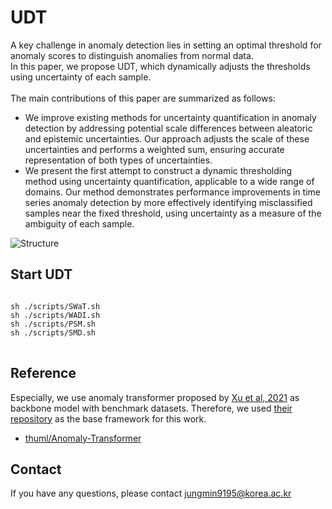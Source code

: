 # UDT 
A key challenge in anomaly detection lies in setting an optimal threshold for anomaly scores to distinguish anomalies from normal data. <br/>
In this paper, we propose UDT, which dynamically adjusts the thresholds using uncertainty of each sample. <br/><br/>
The main contributions of this paper are summarized as follows:
- We improve existing methods for uncertainty quantification in anomaly detection by addressing potential scale differences between aleatoric and epistemic uncertainties. Our approach adjusts the scale of these uncertainties and performs a weighted sum, ensuring accurate representation of both types of uncertainties. 
- We present the first attempt to construct a dynamic thresholding method using uncertainty quantification, applicable to a wide range of domains. Our method demonstrates performance improvements in time series anomaly detection by more effectively identifying misclassified samples near the fixed threshold, using uncertainty as a measure of the ambiguity of each sample.

![Structure](https://github.com/user-attachments/assets/f1d45a00-dd9f-4481-b435-b857f3579198)

## Start UDT
<pre>
<code>
sh ./scripts/SWaT.sh
sh ./scripts/WADI.sh
sh ./scripts/PSM.sh
sh ./scripts/SMD.sh
</code>
</pre>

## Reference
Especially, we use anomaly transformer proposed by [Xu et al, 2021](https://arxiv.org/abs/2110.02642) as backbone model with benchmark datasets. Therefore, we used [their repository](https://github.com/thuml/Anomaly-Transformer) as the base framework for this work. <br/>
- [thuml/Anomaly-Transformer](https://github.com/thuml/Anomaly-Transformer)

## Contact
If you have any questions, please contact jungmin9195@korea.ac.kr
